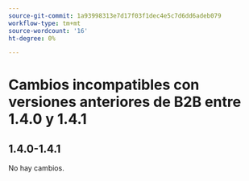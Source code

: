 ```yaml
---
source-git-commit: 1a93998313e7d17f03f1dec4e5c7d6dd6adeb079
workflow-type: tm+mt
source-wordcount: '16'
ht-degree: 0%

---
```

# Cambios incompatibles con versiones anteriores de B2B entre 1.4.0 y 1.4.1

## 1.4.0-1.4.1

No hay cambios.
